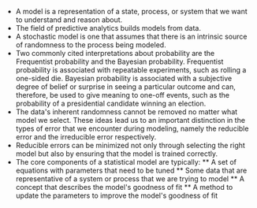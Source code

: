 * A model is a representation of a state, process, or system that we want to understand and reason about.
* The field of predictive analytics builds models from data.
* A stochastic model is one that assumes that there is an intrinsic source of randomness to the process being modeled.
* Two commonly cited interpretations about probability are the Frequentist probability and the Bayesian probability. Frequentist probability is associated with repeatable experiments, such as rolling a one-sided die. Bayesian probability is associated with a subjective degree of belief or surprise in seeing a particular outcome and can, therefore, be used to give meaning to one-off events, such as the probability of a presidential candidate winning an election.
* The data's inherent randomness cannot be removed no matter what model we select. These ideas lead us to an important distinction in the types of error that we encounter during modeling, namely the reducible error and the irreducible error respectively.
* Reducible errors can be minimized not only through selecting the right model but also by ensuring that the model is trained correctly.
* The core components of a statistical model are typically:
  ** A set of equations with parameters that need to be tuned
  ** Some data that are representative of a system or process that we are trying to model
  ** A concept that describes the model's goodness of fit
  ** A method to update the parameters to improve the model's goodness of fit
